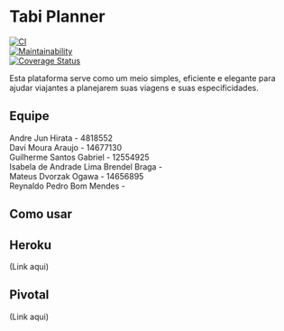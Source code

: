 # Tabi Planner

[![CI](https://github.com/OgawaSama/tabi-planner/actions/workflows/ci.yml/badge.svg)](https://github.com/OgawaSama/tabi-planner/actions/workflows/ci.yml)  
[![Maintainability](https://qlty.sh/gh/OgawaSama/projects/tabi-planner/maintainability.svg)](https://qlty.sh/gh/OgawaSama/projects/tabi-planner)  
[![Coverage Status](https://coveralls.io/repos/github/OgawaSama/tabi-planner/badge.svg)](https://coveralls.io/github/OgawaSama/tabi-planner)  

Esta plataforma serve como um meio simples, eficiente e elegante para ajudar viajantes a planejarem suas viagens e suas especificidades.

## Equipe
Andre Jun Hirata - 4818552  
Davi Moura Araujo - 14677130  
Guilherme Santos Gabriel - 12554925  
Isabela de Andrade Lima Brendel Braga -  
Mateus Dvorzak Ogawa - 14656895  
Reynaldo Pedro Bom Mendes -  

## Como usar


## Heroku
(Link aqui)

## Pivotal
(Link aqui)